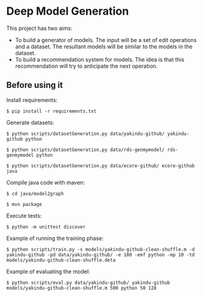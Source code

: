 # Deep Model Generation

This project has two aims:

* To build a generator of models. The input will be a set of edit operations and a dataset. The resultant models will be similar to the models in the dataset.
* To build a recommendation system for models. The idea is that this recommendation will try to anticipate the next operation.

## Before using it

Install requirements:

```
$ pip install -r requirements.txt
```


Generate datasets:

```
$ python scripts/datasetGeneration.py data/yakindu-github/ yakindu-github python

```

```
$ python scripts/datasetGeneration.py data/rds-genmymodel/ rds-genmymodel python
```

```
$ python scripts/datasetGeneration.py data/ecore-github/ ecore-github java
```

Compile java code with maven:

```
$ cd java/model2graph
```

```
$ mvn package
```

Execute tests:

```
$ python -m unittest discover
```

Example of running the training phase:

```
$ python scripts/train.py -s models/yakindu-github-clean-shuffle.m -d yakindu-github -pd data/yakindu-github/ -e 100 -emf python -mp 10 -td models/yakindu-github-clean-shuffle.deta
```

Example of evaluating the model:

```
$ python scripts/eval.py data/yakindu-github/ yakindu-github models/yakindu-github-clean-shuffle.m 500 python 50 128
```


